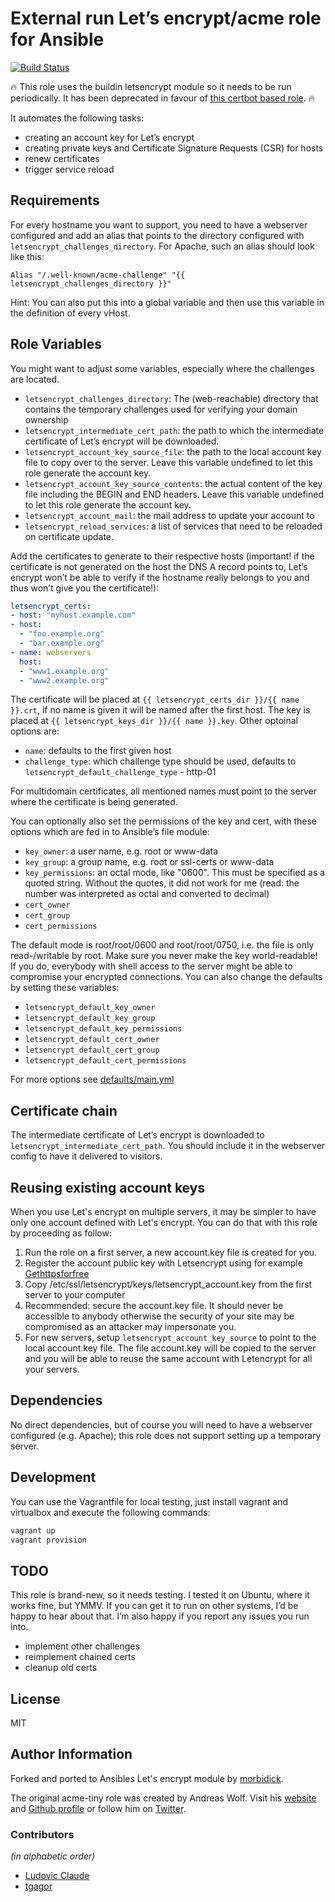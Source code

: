 # External run Let’s encrypt/acme role for Ansible

[![Build Status](https://travis-ci.org/morbidick/ansible-role-letsencrypt.svg?branch=master)](https://travis-ci.org/morbidick/ansible-role-letsencrypt)

:fire: This role uses the buildin letsencrypt module so it needs to be run periodically. It has been deprecated in favour of [this certbot based role](https://github.com/morbidick/ansible-role-certbot). :fire:

It automates the following tasks:

  * creating an account key for Let’s encrypt
  * creating private keys and Certificate Signature Requests (CSR) for hosts
  * renew certificates
  * trigger service reload

## Requirements

For every hostname you want to support, you need to have a webserver configured and add an alias that points to the
directory configured with `letsencrypt_challenges_directory`. For Apache, such an alias should look like this:

````
Alias "/.well-known/acme-challenge" "{{ letsencrypt_challenges_directory }}"
````

Hint: You can also put this into a global variable and then use this variable in the definition of every vHost.

## Role Variables

You might want to adjust some variables, especially where the challenges are located.

* `letsencrypt_challenges_directory`: The (web-reachable) directory that contains the temporary challenges used for
verifying your domain ownership
* `letsencrypt_intermediate_cert_path`: the path to which the intermediate certificate of Let’s encrypt will be
downloaded.
* `letsencrypt_account_key_source_file`: the path to the local account key file to copy over to the server. Leave this variable undefined to let this role generate the account key.
* `letsencrypt_account_key_source_contents`: the actual content of the key file including the BEGIN and END headers. Leave this variable undefined to let this role generate the account key.
* `letsencrypt_account_mail`: the mail address to update your account to
* `letsencrypt_reload_services`: a list of services that need to be reloaded on certificate update.

Add the certificates to generate to their respective hosts (important! if the certificate is not generated on the host the DNS A record points to, Let’s encrypt won’t be able to verify if the hostname really belongs to you and thus won’t give you the certificate!):

````yaml
letsencrypt_certs:
- host: "myhost.example.com"
- host:
  - "foo.example.org"
  - "bar.example.org"
- name: webservers
  host:
  - "www1.example.org"
  - "www2.example.org"
````

The certificate will be placed at `{{ letsencrypt_certs_dir }}/{{ name }}.crt`, if no name is given it will be named after the first host.
The key is placed at `{{ letsencrypt_keys_dir }}/{{ name }}.key`.
Other optoinal options are:
- `name`: defaults to the first given host
- `challenge_type`: which challenge type should be used, defaults to `letsencrypt_default_challenge_type` - http-01

For multidomain certificates, all mentioned names must point to the server where the certificate is being generated.

You can optionally also set the permissions of the key and cert, with these options which are fed in to Ansible’s file module:
- `key_owner`: a user name, e.g. root or www-data
- `key_group`: a group name, e.g. root or ssl-certs or www-data
- `key_permissions`: an octal mode, like "0600". This must be specified as a quoted string. Without the quotes, it did
not work for me (read: the number was interpreted as octal and converted to decimal)
- `cert_owner`
- `cert_group`
- `cert_permissions`

The default mode is root/root/0600 and root/root/0750, i.e. the file is only read-/writable by root. Make sure you never make the key world-readable! If you do, everybody with shell access to the server might be able to compromise your encrypted connections. You can also change the defaults by setting these variables:

- `letsencrypt_default_key_owner`
- `letsencrypt_default_key_group`
- `letsencrypt_default_key_permissions`
- `letsencrypt_default_cert_owner`
- `letsencrypt_default_cert_group`
- `letsencrypt_default_cert_permissions`

For more options see [defaults/main.yml](defaults/main.yml)

## Certificate chain

The intermediate certificate of Let’s encrypt is downloaded to `letsencrypt_intermediate_cert_path`. You should include
it in the webserver config to have it delivered to visitors.

## Reusing existing account keys

When you use Let's encrypt on multiple servers, it may be simpler to have only one account defined with Let's encrypt. You can do that with this role by proceeding as follow:

1. Run the role on a first server, a new account.key file is created for you.
2. Register the account public key with Letsencrypt using for example [Gethttpsforfree](https://gethttpsforfree.com/)
3. Copy /etc/ssl/letsencrypt/keys/letsencrypt_account.key from the first server to your computer
4. Recommended: secure the account.key file. It should never be accessible to anybody otherwise the security of your site may be compromised as an attacker may impersonate you.
5. For new servers, setup `letsencrypt_account_key_source` to point to the local account.key file. The file account.key will be copied to the server and you will be able to reuse the same account with Letencrypt for all your servers.

## Dependencies

No direct dependencies, but of course you will need to have a webserver configured (e.g. Apache); this role does not support setting up a temporary server.

## Development

You can use the Vagrantfile for local testing, just install vagrant and virtualbox and execute the following commands:

````bash
vagrant up
vagrant provision
````

## TODO

This role is brand-new, so it needs testing. I tested it on Ubuntu, where it works fine, but YMMV. If you can get it to run on other systems, I’d be happy to hear about that. I’m also happy if you report any issues you run into.

  * implement other challenges
  * reimplement chained certs
  * cleanup old certs

## License

MIT


## Author Information

Forked and ported to Ansibles Let's encrypt module by [morbidick](https://github.com/morbidick/).

The original acme-tiny role was created by Andreas Wolf. Visit his [website](http://a-w.io) and [Github profile](https://github.com/andreaswolf/) or follow him on [Twitter](https://twitter.com/andreaswo).

### Contributors

*(in alphabetic order)*

  * [Ludovic Claude](https://github.com/ludovicc)
  * [tgagor](https://github.com/tgagor)
